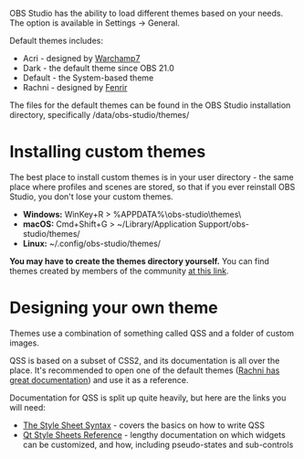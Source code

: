 OBS Studio has the ability to load different themes based on your needs. The option is available in Settings -> General.

Default themes includes:

* Acri - designed by [Warchamp7](https://obsproject.com/forum/members/warchamp7.1/)
* Dark - the default theme since OBS 21.0
* Default - the System-based theme
* Rachni - designed by [Fenrir](https://obsproject.com/forum/members/fenrir.6800/)

The files for the default themes can be found in the OBS Studio installation directory, specifically /data/obs-studio/themes/

# Installing custom themes

The best place to install custom themes is in your user directory - the same place where profiles and scenes are stored, so that if you ever reinstall OBS Studio, you don't lose your custom themes.

* **Windows:** WinKey+R > %APPDATA%\obs-studio\themes\
* **macOS:** Cmd+Shift+G > ~/Library/Application Support/obs-studio/themes/
* **Linux:** ~/.config/obs-studio/themes/

**You may have to create the themes directory yourself.** 
You can find themes created by members of the community [at this link](https://obsproject.com/forum/resources/categories/themes.10/).

# Designing your own theme

Themes use a combination of something called QSS and a folder of custom images.

QSS is based on a subset of CSS2, and its documentation is all over the place. 
It's recommended to open one of the default themes ([Rachni has great documentation](https://github.com/obsproject/obs-studio/blob/master/UI/data/themes/Rachni.qss)) and use it as a reference.

Documentation for QSS is split up quite heavily, but here are the links you will need:

* [The Style Sheet Syntax](http://doc.qt.io/qt-5/stylesheet-syntax.html) - covers the basics on how to write QSS
* [Qt Style Sheets Reference](http://doc.qt.io/qt-5/stylesheet-reference.html) - lengthy documentation on which widgets can be customized, and how, including pseudo-states and sub-controls